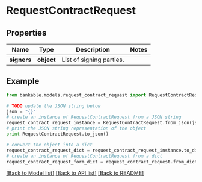 # RequestContractRequest


## Properties

Name | Type | Description | Notes
------------ | ------------- | ------------- | -------------
**signers** | **object** | List of signing parties. | 

## Example

```python
from bankable.models.request_contract_request import RequestContractRequest

# TODO update the JSON string below
json = "{}"
# create an instance of RequestContractRequest from a JSON string
request_contract_request_instance = RequestContractRequest.from_json(json)
# print the JSON string representation of the object
print RequestContractRequest.to_json()

# convert the object into a dict
request_contract_request_dict = request_contract_request_instance.to_dict()
# create an instance of RequestContractRequest from a dict
request_contract_request_form_dict = request_contract_request.from_dict(request_contract_request_dict)
```
[[Back to Model list]](../README.md#documentation-for-models) [[Back to API list]](../README.md#documentation-for-api-endpoints) [[Back to README]](../README.md)


